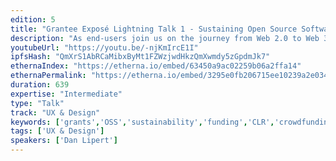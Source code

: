 ```yaml
---
edition: 5
title: "Grantee Exposé Lightning Talk 1 - Sustaining Open Source Software GITCOIN"
description: "As end-users join us on the journey from Web 2.0 to Web 3.0 they will encounter a new suite of tools, terminology, and ways of thinking. The way you architect your app will have massive implications for your users, and developers need to balance the tradeoffs between decentralization and maintaining a good user experience. In this talk, Gitcoin VP of Engineering Dan Lipert will discuss the tools and techniques Web 3.0 developers can use to make their users' lives easier, while still maintaining decentralization and privacy. He'll go over the advantages and disadvantages of tools like decentralizated storage, blockchain metadata caches, running your own nodes, and using public blockchain explorers. As you create your next generation web application, you'll need to decide how to keep your userbase's data safe and private, without sacrificing usability - come to this panel to learn about the tools available to you and how best to utilize them."
youtubeUrl: "https://youtu.be/-njKmIrcE1I"
ipfsHash: "QmXrS1AbRCaMibxByMt1FZWzjwdHkzQmXwmdy5zGpdmJk7"
ethernaIndex: "https://etherna.io/embed/63450a9ac02259b06a2ffa14"
ethernaPermalink: "https://etherna.io/embed/3295e0fb206715ee10239a2e03439e43033cd9efc538996e285760cdd53f19b9"
duration: 639
expertise: "Intermediate"
type: "Talk"
track: "UX & Design"
keywords: ['grants','OSS','sustainability','funding','CLR','crowdfunding','technical']
tags: ['UX & Design']
speakers: ['Dan Lipert']
---
```

